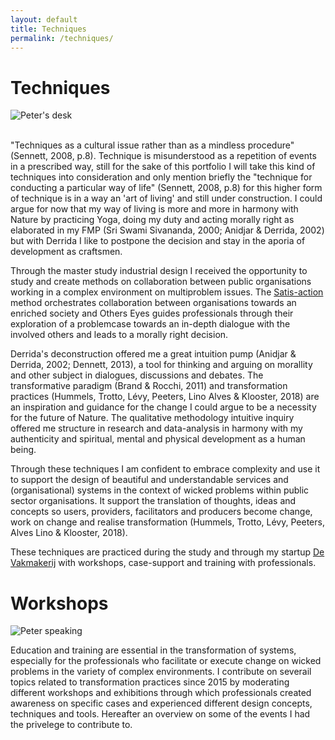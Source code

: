 ```yaml
---
layout: default
title: Techniques
permalink: /techniques/
---
```

# Techniques
<!-- <img src="/assets/images/bureauPeter.jpg" alt="" class="img-centered" style="width:85%; "> -->
![](../assets/images/bureauPeter.jpg "Peter's desk")

<br>
"Techniques as a cultural issue rather than as a mindless procedure" (Sennett, 2008, p.8). Technique is misunderstood as a repetition of events in a prescribed way, still for the sake of this portfolio I will take this kind of techniques into consideration and only mention briefly the "technique for conducting a particular way of life" (Sennett, 2008, p.8) for this higher form of technique is in a way an 'art of living' and still under construction. I could argue for now that my way of living is more and more in harmony with Nature by practicing Yoga, doing my duty and acting morally right as elaborated in my FMP (Sri Swami Sivananda, 2000; Anidjar & Derrida, 2002) but with Derrida I like to postpone the decision and stay in the aporia of development as craftsmen.

Through the master study industrial design I received the opportunity to study and create methods on collaboration between public organisations working in a complex environment on multiproblem issues. The [Satis-action](https://www.satis-action.nl) method orchestrates collaboration between organisations towards an enriched society and Others Eyes guides professionals through their exploration of a problemcase towards an in-depth dialogue with the involved others and leads to a morally right decision.

Derrida's deconstruction offered me a great intuition pump (Anidjar & Derrida, 2002; Dennett, 2013), a tool for thinking and arguing on morallity and other subject in dialogues, discussions and debates. The transformative paradigm (Brand & Rocchi, 2011) and transformation practices (Hummels, Trotto, Lévy, Peeters, Lino Alves & Klooster, 2018) are an inspiration and guidance for the change I could argue to be a necessity for the future of Nature. The qualitative methodology intuitive inquiry offered me structure in research and data-analysis in harmony with my authenticity and spiritual, mental and physical development as a human being.

Through these techniques I am confident to embrace complexity and use it to support the design of beautiful and understandable services and (organisational) systems in
the context of wicked problems within public sector organisations.
It support the translation of thoughts, ideas and concepts so users, providers, facilitators and producers become change, work on change and realise transformation (Hummels, Trotto, Lévy, Peeters, Alves Lino & Klooster, 2018).

These techniques are practiced during the study and through my startup [De Vakmakerij](https://www.devakmakerij.nl) with workshops, case-support and training with professionals.

# Workshops
![](../assets/images/02.jpg "Peter speaking")

Education and training are essential in the transformation of systems, especially for the professionals who facilitate or execute change on wicked problems in the variety of complex environments. I contribute on severail topics related to transformation practices since 2015 by moderating different workshops and exhibitions through which professionals created awareness on specific cases and experienced different design concepts, techniques and tools. Hereafter an overview on some of the events I had the privelege to contribute to.
